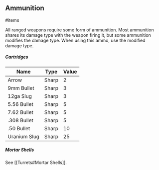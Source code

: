 Ammunition
---
#items 

All ranged weapons require some form of ammunition. Most ammunition shares its damage type with the weapon firing it, but some ammunition modifies the damage type. When using this ammo, use the modified damage type.


##### Cartridges
| Name | Type | Value |
|---|---|---|
| Arrow | Sharp | 2 |
| 9mm Bullet | Sharp | 3 |
| 12ga Slug | Sharp | 3 |
| 5.56 Bullet | Sharp | 5 |
| 7.62 Bullet | Sharp | 5 |
| .308 Bullet | Sharp | 5 |
| .50 Bullet | Sharp | 10 |
| Uranium Slug | Sharp | 25 |


##### Mortar Shells
See [[Turrets#Mortar Shells]].